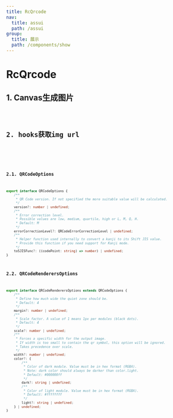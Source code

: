 ```yaml
---
title: RcQrcode
nav:
  title: assui
  path: /assui
group:
  title: 展示
  path: /components/show
---
```


# RcQrcode

## 1. Canvas生成图片

<code hideActions='["CSB", "EXTERNAL"]' src="./demo/index.jsx" />

## 2. hooks获取img url

<code hideActions='["CSB", "EXTERNAL"]' src="./demo/UseQrcode.jsx" />


<API></API>


### 2.1. QRCodeOptions
```ts
export interface QRCodeOptions {
    /**
     * QR Code version. If not specified the more suitable value will be calculated.
     */
    version?: number | undefined;
    /**
     * Error correction level.
     * Possible values are low, medium, quartile, high or L, M, Q, H.
     * Default: M
     */
    errorCorrectionLevel?: QRCodeErrorCorrectionLevel | undefined;
    /**
     * Helper function used internally to convert a kanji to its Shift JIS value.
     * Provide this function if you need support for Kanji mode.
     */
    toSJISFunc?: ((codePoint: string) => number) | undefined;
}
```


### 2.2. QRCodeRenderersOptions


```ts
export interface QRCodeRenderersOptions extends QRCodeOptions {
    /**
     * Define how much wide the quiet zone should be.
     * Default: 4
     */
    margin?: number | undefined;
    /**
     * Scale factor. A value of 1 means 1px per modules (black dots).
     * Default: 4
     */
    scale?: number | undefined;
    /**
     * Forces a specific width for the output image.
     * If width is too small to contain the qr symbol, this option will be ignored.
     * Takes precedence over scale.
     */
    width?: number | undefined;
    color?: {
        /**
         * Color of dark module. Value must be in hex format (RGBA).
         * Note: dark color should always be darker than color.light.
         * Default: #000000ff
         */
        dark?: string | undefined;
        /**
         * Color of light module. Value must be in hex format (RGBA).
         * Default: #ffffffff
         */
        light?: string | undefined;
    } | undefined;
}
```
